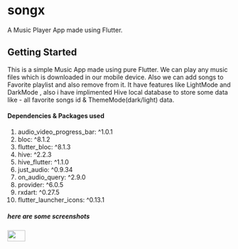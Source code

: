 # songx

A Music Player App made using Flutter.

## Getting Started
This is a simple Music App made using pure Flutter. We can play any music files which is downloaded in our mobile device.
Also we can add songs to Favorite playlist and also remove from it. It have features like LightMode and DarkMode , also i have implimented Hive local database to store some data like - all favorite songs id & ThemeMode(dark/light) data. 

#### Dependencies & Packages used

 1. audio_video_progress_bar: ^1.0.1
 2. bloc: ^8.1.2
 3. flutter_bloc: ^8.1.3
 4. hive: ^2.2.3
 5. hive_flutter: ^1.1.0
 6. just_audio: ^0.9.34
 7. on_audio_query: ^2.9.0
 8. provider: ^6.0.5
 9. rxdart: ^0.27.5
 10. flutter_launcher_icons: ^0.13.1


  ##### here are some screenshots
  <img src="https://github.com/kailasnv/songx-music-player/assets/130171990/1e3074b9-f917-490f-b980-eeb0805b5394" height="25" width="40" />
   

